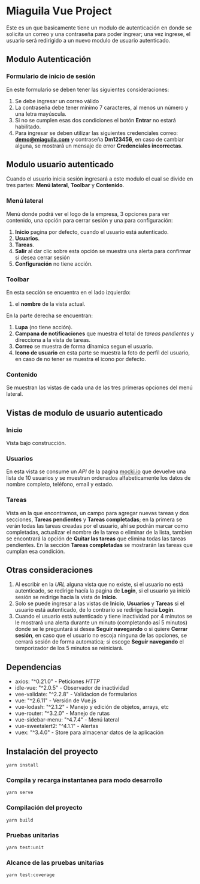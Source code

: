 # Miaguila Vue Project

Este es un que basicamente tiene un modulo de autenticación en donde se solicita un correo y una contraseña para poder ingrear; una vez ingrese, el usuario será redirigido a un nuevo modulo de usuario autenticado.

## Modulo Autenticación

### Formulario de inicio de sesión
En este formulario se deben tener las siguientes consideraciones:

1. Se debe ingresar un correo válido
2. La contraseña debe tener mínimo 7 caracteres, al menos un número y una letra mayúscula.
3. Si no se cumplen esas dos condiciones el botón **Entrar** no estará habilitado.
4. Para ingresar se deben utilizar las siguientes credenciales correo: **demo@miaguila.com** y contraseña **Dm123456**, en caso de cambiar alguna, se mostrará un mensaje de error **Credenciales incorrectas**.

## Modulo usuario autenticado
Cuando el usuario inicia sesión ingresará a este modulo el cual se divide en tres partes: **Menú lateral**, **Toolbar** y **Contenido**.

### Menú lateral
Menú donde podrá ver el logo de la empresa, 3 opciones para ver contenido, una opción para cerrar sesión y una para configuración: 
1. **Inicio** pagina por defecto, cuando el usuario está autenticado. 
2. **Usuarios**.
3. **Tareas**.
4. **Salir** al dar clic sobre esta opción se muestra una alerta para confirmar si desea cerrar sesión
5. **Configuración** no tiene acción.

### Toolbar
En esta sección se encuentra en el lado izquierdo: 
1. el **nombre** de la vista actual. 

En la parte derecha se encuentran: 
1. **Lupa** (no tiene acción).
2. **Campana de notificaciones** que muestra el total de _tareas pendientes_ y direcciona a la vista de tareas.
3. **Correo** se muestra de forma dínamica segun el usuario.
4. **Icono de usuario** en esta parte se muestra la foto de perfíl del usuario, en caso de no tener se muestra el icono por defecto.

### Contenido
Se muestran las vistas de cada una de las tres primeras opciones del menú lateral.

## Vistas de modulo de usuario autenticado

### Inicio
Vista bajo construcción.

### Usuarios
En esta vista se consume un _API_ de la pagina [mocki.io](https://mocki.io/fake-json-api) que devuelve una lista de 10 usuarios y se muestran ordenados alfabeticamente los datos de nombre completo, teléfono, email y estado.

### Tareas
Vista en la que encontramos, un campo para agregar nuevas tareas y dos secciones, **Tareas pendientes** y **Tareas completadas**; en la primera se verán todas las tareas creadas por el usuario, ahí se podrán marcar como completadas, actualizar el nombre de la tarea o eliminar de la lista, tambien se encontrará la opción de **Quitar las tareas** que elimina todas las tareas pendientes. En la sección **Tareas completadas** se mostrarán las tareas que cumplan esa condición.

## Otras consideraciones
1. Al escribir en la _URL_ alguna vista que no existe, si el usuario no está autenticado, se redirige hacía la pagina de **Login**, si el usuario ya inició sesión se redirige hacía la vista de **Inicio**.
2. Solo se puede ingresar a las vistas de **Inicio**, **Usuarios** y **Tareas** si el usuario está autenticado, de lo contrario se redirige hacia **Login**.
3. Cuando el usuario está autenticado y tiene inactividad por 4 minutos se le mostrará una alerta durante un minuto (completando así 5 minutos) donde se le preguntará si desea **Seguir navegando** o si quiere **Cerrar sesión**, en caso que el usuario no escoja ninguna de las opciones, se cerrará sesión de forma automatica; si escoge **Seguir navegando** el temporizador de los 5 minutos se reiniciará.

## Dependencias
* axios: "^0.21.0" - Peticiones _HTTP_
* idle-vue: "^2.0.5" - Observador de inactividad
* vee-validate: "^2.2.8" - Validacion de formularios
* vue: "^2.6.11" - Versión de Vue.js
* vue-lodash: "^2.1.2" - Manejo y edición de objetos, arrays, etc
* vue-router: "^3.2.0" - Manejo de rutas
* vue-sidebar-menu: "^4.7.4" - Menú lateral
* vue-sweetalert2: "^4.1.1" - Alertas
* vuex: "^3.4.0" - Store para almacenar datos de la aplicación

## Instalación del proyecto
```
yarn install
```

### Compila y recarga instantanea para modo desarrollo
```
yarn serve
```

### Compilación del proyecto
```
yarn build
```

### Pruebas unitarias
```
yarn test:unit
```

### Alcance de las pruebas unitarias
```
yarn test:coverage
```